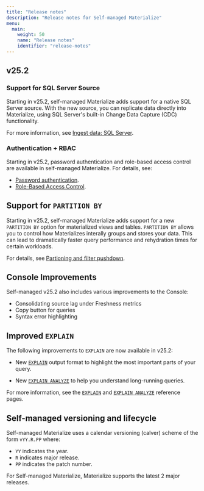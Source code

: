 ```yaml
---
title: "Release notes"
description: "Release notes for Self-managed Materialize"
menu:
  main:
    weight: 50
    name: "Release notes"
    identifier: "release-notes"
---
```


## v25.2

### Support for SQL Server Source

Starting in v25.2, self-managed Materialize adds support for a native SQL Server
source. With the new source, you can replicate data directly into Materialize,
using SQL Server's built-in Change Data Capture (CDC) functionality.

For more information, see [Ingest data: SQL Server](/ingest-data/sql-server/).

### Authentication + RBAC

Starting in v25.2, password authentication and role-based access control are available in self-managed Materialize. For details, see:

- [Password authentication](/manage/authentication).
- [Role-Based Access
  Control](/manage/access-control/#role-based-access-control-rbac).

## Support for `PARTITION BY`

Starting in v25.2, self-managed Materialize adds support for a new `PARTITION
BY` option for materialized views and tables. `PARTITION BY` allows you to
control how Materializes interally groups and stores your data. This can lead to
dramatically faster query performance and rehydration times for certain
workloads.

For details, see [Partioning and filter
pushdown](/transform-data/patterns/partition-by/).

## Console Improvements

Self-managed v25.2 also includes various improvements to the Console:

- Consolidating source lag under Freshness metrics
- Copy button for queries
- Syntax error highlighting

## Improved `EXPLAIN`

The following improvements to `EXPLAIN` are now available in v25.2:

- New [`EXPLAIN`](/sql/explain-plan/) output format to highlight the most
  important parts of your query.

- New [`EXPLAIN ANALYZE`](/sql/explain-analyze/) to help you understand
  long-running queries.

For more information, see the [`EXPLAIN`](/sql/explain-plan/) and [`EXPLAIN
ANALYZE`](/sql/explain-analyze/) reference pages.

## Self-managed versioning and lifecycle

Self-managed Materialize uses a calendar versioning (calver) scheme of the form
`vYY.R.PP` where:

- `YY` indicates the year.
- `R` indicates major release.
- `PP` indicates the patch number.

For Self-managed Materialize, Materialize supports the latest 2 major releases.
